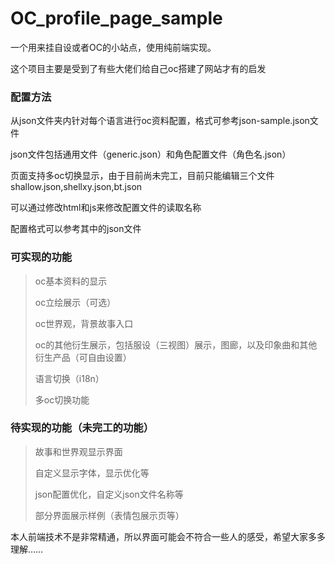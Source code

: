 # OC_profile_page_sample

一个用来挂自设或者OC的小站点，使用纯前端实现。

这个项目主要是受到了有些大佬们给自己oc搭建了网站才有的启发

### 配置方法
从json文件夹内针对每个语言进行oc资料配置，格式可参考json-sample.json文件

json文件包括通用文件（generic.json）和角色配置文件（角色名.json）

页面支持多oc切换显示，由于目前尚未完工，目前只能编辑三个文件shallow.json,shellxy.json,bt.json

可以通过修改html和js来修改配置文件的读取名称

配置格式可以参考其中的json文件

### 可实现的功能

> oc基本资料的显示
> 
> oc立绘展示（可选）
> 
> oc世界观，背景故事入口
> 
> oc的其他衍生展示，包括服设（三视图）展示，图廊，以及印象曲和其他衍生产品（可自由设置）
>
> 语言切换（i18n）
>
> 多oc切换功能

### 待实现的功能（未完工的功能）

> 故事和世界观显示界面
>
> 自定义显示字体，显示优化等
>
> json配置优化，自定义json文件名称等
>
> 部分界面展示样例（表情包展示页等）

本人前端技术不是非常精通，所以界面可能会不符合一些人的感受，希望大家多多理解……
